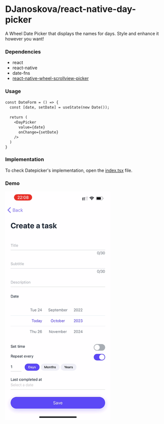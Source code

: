 # DJanoskova/react-native-day-picker

A Wheel Date Picker that displays the names for days. Style and enhance it however you want!

### Dependencies

- react
- react-native
- date-fns
- [react-native-wheel-scrollview-picker](https://www.npmjs.com/package/react-native-wheel-scrollview-picker)

### Usage

```
const DateForm = () => {
  const [date, setDate] = useState(new Date());

  return (
    <DayPicker
      value={date}
      onChange={setDate}
    />
  )
}
```

### Implementation

To check Datepicker's implementation, open the [index.tsx](./index.tsx) file.

### Demo

<img src="https://github.com/DJanoskova/react-native-day-picker/blob/main/public/demo.gif?raw=true" alt="Demo image" width="340" />
